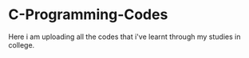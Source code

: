 # C-Programming-Codes
Here i am uploading all the codes that i've learnt through my studies in college.
